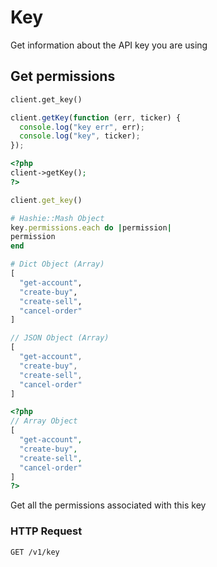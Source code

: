 # Key

Get information about the API key you are using

## Get permissions

```python
client.get_key()
```

```javascript
client.getKey(function (err, ticker) {
  console.log("key err", err);
  console.log("key", ticker);
});
```

```php
<?php
client->getKey();
?>
```

```ruby
client.get_key()
```

```ruby
# Hashie::Mash Object
key.permissions.each do |permission|
permission
end
```

```python
# Dict Object (Array)
[
  "get-account",
  "create-buy",
  "create-sell",
  "cancel-order"
]
```

```javascript
// JSON Object (Array)
[
  "get-account",
  "create-buy",
  "create-sell",
  "cancel-order"
]
```

```php
<?php
// Array Object
[
  "get-account",
  "create-buy",
  "create-sell",
  "cancel-order"
]
?>
```

Get all the permissions associated with this key

### HTTP Request

`GET /v1/key`


